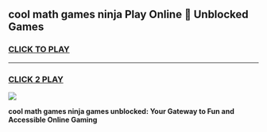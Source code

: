 
## cool math games ninja Play Online 👋 Unblocked Games
<h3>
<a href="https://news.freeplayer.one?title=cool_math_games_ninja&ref=17CMG">CLICK TO PLAY</a></h3>
<hr>

<h3>
<a href="https://news.freeplayer.one?title=cool_math_games_ninja&ref=17CMG">CLICK 2 PLAY</a>
  
</h3>

<a href="https://news.freeplayer.one?title=cool_math_games_ninja&ref=17CMG/"><img src="https://clearcache.store/games.png"></a>


**cool math games ninja games unblocked: Your Gateway to Fun and Accessible Online Gaming**

